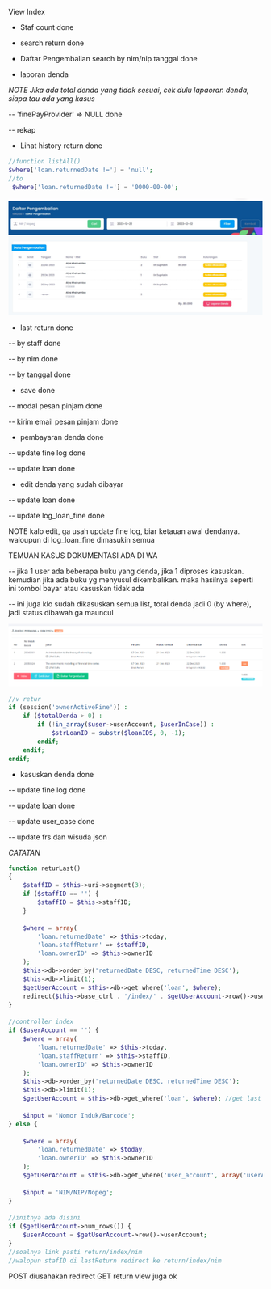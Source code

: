 View Index

- Staf count done

- search return done

- Daftar Pengembalian search by nim/nip tanggal done

- laporan denda

*NOTE Jika ada total denda yang tidak sesuai, cek dulu lapaoran denda, siapa tau ada yang kasus*

-- 'finePayProvider' => NULL done

-- rekap

- Lihat history return done
```php
//function listAll()
$where['loan.returnedDate !='] = 'null';
//to
 $where['loan.returnedDate !='] = '0000-00-00';
```
![Alt text](<img/WhatsApp Image 2023-12-22 at 13.44.55_1999dc50.jpg>)

- last return done

-- by staff done

-- by nim done

-- by tanggal done

- save done

-- modal pesan pinjam done

-- kirim email pesan pinjam done

- pembayaran denda done

-- update fine log done

-- update loan done

- edit denda yang sudah dibayar

-- update loan done

-- update log_loan_fine done

NOTE kalo edit, ga usah update fine log, biar ketauan awal dendanya. waloupun di log_loan_fine dimasukin semua

TEMUAN KASUS DOKUMENTASI ADA DI WA

-- jika 1 user ada beberapa buku yang denda, jika 1 diproses kasuskan. kemudian jika ada buku yg menyusul dikembalikan. maka hasilnya seperti ini tombol bayar atau kasuskan tidak ada

-- ini juga klo sudah dikasuskan semua list, total denda jadi 0 (by where), jadi status dibawah ga mauncul

![Alt text](img/image.png)
```php
//v retur
if (session('ownerActiveFine')) :
    if ($totalDenda > 0) :
        if (!in_array($user->userAccount, $userInCase)) :
            $strLoanID = substr($loanIDS, 0, -1);
        endif;
    endif;
endif;
```

- kasuskan denda done

-- update fine log done

-- update loan done

-- update user_case done

-- update frs dan wisuda json

*CATATAN*
```php
function returLast()
{
    $staffID = $this->uri->segment(3);
    if ($staffID == '') {
        $staffID = $this->staffID;
    }

    $where = array(
        'loan.returnedDate' => $this->today,
        'loan.staffReturn' => $staffID,
        'loan.ownerID' => $this->ownerID
    );
    $this->db->order_by('returnedDate DESC, returnedTime DESC');
    $this->db->limit(1);
    $getUserAccount = $this->db->get_where('loan', $where);
    redirect($this->base_ctrl . '/index/' . $getUserAccount->row()->userAccount);
}

//controller index
if ($userAccount == '') {
    $where = array(
        'loan.returnedDate' => $this->today,
        'loan.staffReturn' => $this->staffID,
        'loan.ownerID' => $this->ownerID
    );
    $this->db->order_by('returnedDate DESC, returnedTime DESC');
    $this->db->limit(1);
    $getUserAccount = $this->db->get_where('loan', $where); //get last user      

    $input = 'Nomor Induk/Barcode';
} else {

    $where = array(
        'loan.returnedDate' => $today,
        'loan.ownerID' => $this->ownerID
    );
    $getUserAccount = $this->db->get_where('user_account', array('userAccount' => $userAccount));  //get user custom

    $input = 'NIM/NIP/Nopeg';
}

//initnya ada disini
if ($getUserAccount->num_rows()) {
    $userAccount = $getUserAccount->row()->userAccount;
}
//soalnya link pasti return/index/nim
//walopun stafID di lastReturn redirect ke return/index/nim
```

POST diusahakan redirect
GET return view juga ok